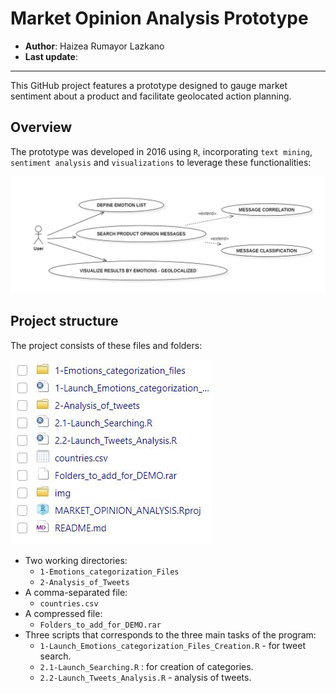 # Market Opinion Analysis Prototype

-   **Author**: Haizea Rumayor Lazkano
-   **Last update**:

------------------------------------------------------------------------

This GitHub project features a prototype designed to gauge market sentiment about a product and facilitate geolocated action planning.

## Overview

The prototype was developed in 2016 using `R`, incorporating `text mining`, `sentiment analysis` and `visualizations` to leverage these functionalities:

![Use-case-diagram](./img/use_cases.png)

## Project structure

The project consists of these files and folders:

![Project-structure](./img/project_structure.png)

-   Two working directories:
    -   `1-Emotions_categorization_Files`
    -   `2-Analysis_of_Tweets`
-   A comma-separated file:
    -   `countries.csv`
-   A compressed file:
    -   `Folders_to_add_for_DEMO.rar`
-   Three scripts that corresponds to the three main tasks of the program:
    -   `1-Launch_Emotions_categorization_Files_Creation.R` - for tweet search.
    -   `2.1-Launch_Searching.R` : for creation of categories.
    -   `2.2-Launch_Tweets_Analysis.R` - analysis of tweets.
